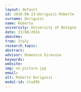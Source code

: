 ```yaml
---
layout: default 
id: 2016-08-23-Doriguzzi-Roberto
surname: Doriguzzi
name: Roberto
university: University of Bologna
date: 23/08/2016
aboutme: 
from: Italy
research_topic: 
abstract: 
advisor: Domenico Siracusa
keywords: 
website: 
img: no_picture.jpg
email: 
alt: Roberto Doriguzzi
modal-id: stud96
---
```

